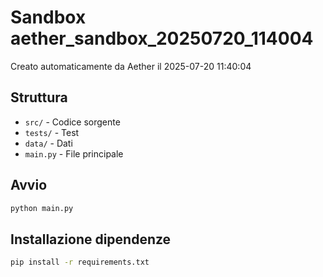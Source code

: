 # Sandbox aether_sandbox_20250720_114004

Creato automaticamente da Aether il 2025-07-20 11:40:04

## Struttura
- `src/` - Codice sorgente
- `tests/` - Test
- `data/` - Dati
- `main.py` - File principale

## Avvio
```bash
python main.py
```

## Installazione dipendenze
```bash
pip install -r requirements.txt
```
